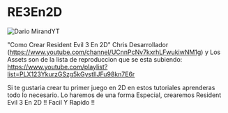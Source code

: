 # RE3En2D
 
![Dario MirandYT](https://i.imgur.com/LXRpgTH.jpg)
 
 "Como Crear Resident Evil 3 En 2D" 
Chris Desarrollador (https://www.youtube.com/channel/UCnnPcNv7kxrhLFwukiwNM1g) y 
Los Assets son de la lista de reproduccion que se esta subiendo: 
https://www.youtube.com/playlist?list=PLX123YkurzGSzg5kGystIlJFu98kn7E6r
 
 Si te gustaria crear tu primer juego en 2D en estos tutoriales aprenderas todo lo necesario. Lo haremos de una forma Especial, crearemos Resident Evil 3 En 2D !!  Facil Y Rapido !!
